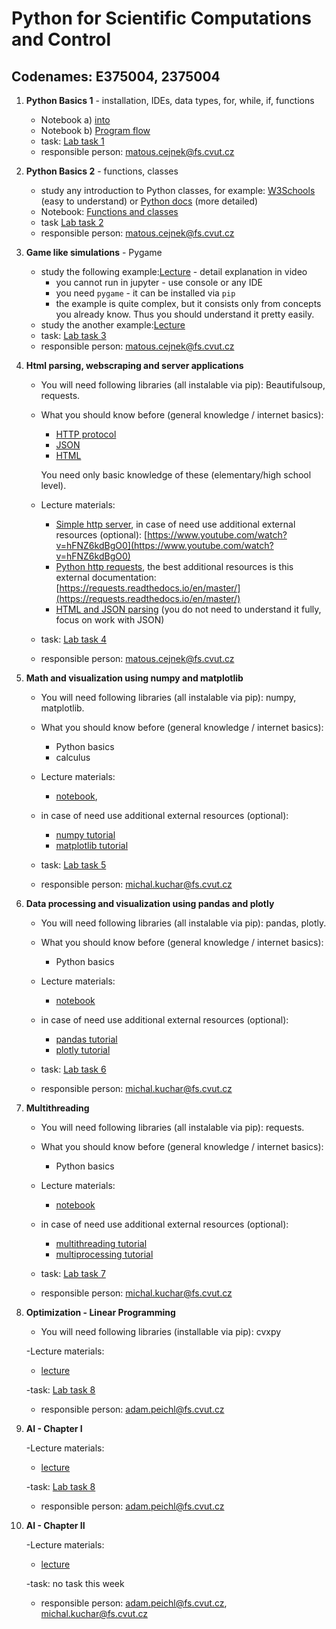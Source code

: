 # Python for Scientific Computations and Control 
## Codenames: E375004, 2375004

1. **Python Basics 1** - installation, IDEs, data types, for, while, if, functions

   - Notebook a) [into](courses/intro.md)
   - Notebook b) [Program flow](courses/Basics-program_flow_and_functions.ipynb)
   - task: [Lab task 1](tasks/EN_Ceasar_cipher_encryption.ipynb)
   - responsible person: matous.cejnek@fs.cvut.cz
   
1. **Python Basics 2** - functions, classes

   - study any introduction to Python classes, for example: [W3Schools](https://www.w3schools.com/python/python_classes.asp) (easy to understand) or [Python docs](https://docs.python.org/3/tutorial/classes.html) (more detailed)
   - Notebook: [Functions and classes](courses/Basics-functions_and_classes.ipynb)
   - task [Lab task 2](tasks/EN_game_simulation-rock_scissors_paper.ipynb)
   - responsible person: matous.cejnek@fs.cvut.cz

1. **Game like simulations** - Pygame
    
   - study the following example:[Lecture](courses/langtons_ant.py) - detail explanation in video
        - you cannot run in jupyter - use console or any IDE
        - you need `pygame` - it can be installed via `pip`
        - the example is quite complex, but it consists only from concepts you already know. Thus you should understand it pretty easily.
   - study the another example:[Lecture](courses/pygame_bouncy_balls.py)
   - task: [Lab task 3](tasks/EN_poker_test.ipynb)
   - responsible person: matous.cejnek@fs.cvut.cz

1. **Html parsing, webscraping and server applications**

   - You will need following libraries (all instalable via pip):
     Beautifulsoup, requests.

   - What you should know before (general knowledge / internet basics):
        - [HTTP protocol](https://en.wikipedia.org/wiki/Hypertext_Transfer_Protocol)        
        - [JSON](https://en.wikipedia.org/wiki/JSON)
        - [HTML](https://en.wikipedia.org/wiki/HTML)
   
     You need only basic knowledge of these (elementary/high school level).

   - Lecture materials:
        - [Simple http server](courses/http-simple_server.py),
          in case of need use additional external resources (optional):
          [https://www.youtube.com/watch?v=hFNZ6kdBgO0](https://www.youtube.com/watch?v=hFNZ6kdBgO0)
        - [Python http requests](courses/http-requests.ipynb),
          the best additional resources is this external documentation:
          [https://requests.readthedocs.io/en/master/](https://requests.readthedocs.io/en/master/)
        - [HTML and JSON parsing](courses/parsing-html_json.ipynb) (you do not need to understand it fully, focus on work with JSON)
   
   - task: [Lab task 4](tasks/EN_ISS_location_logger.ipynb)

   - responsible person: matous.cejnek@fs.cvut.cz
   
1. **Math and visualization using numpy and matplotlib**

   - You will need following libraries (all instalable via pip):
     numpy, matplotlib.

   - What you should know before (general knowledge / internet basics):
        - Python basics
        - calculus

   - Lecture materials:
        - [notebook](courses/numpy_matplotlib.ipynb),
   - in case of need use additional external resources (optional):
        - [numpy tutorial](https://youtu.be/QUT1VHiLmmI)
        - [matplotlib tutorial](https://youtu.be/UO98lJQ3QGI)
   
   - task: [Lab task 5](tasks/EN_numpy_convolution_filter.ipynb)

   - responsible person: michal.kuchar@fs.cvut.cz

1. **Data processing and visualization using pandas and plotly**

   - You will need following libraries (all instalable via pip):
     pandas, plotly.

   - What you should know before (general knowledge / internet basics):
        - Python basics

   - Lecture materials:
        - [notebook](courses/pandas.ipynb)
   - in case of need use additional external resources (optional):
        - [pandas tutorial](https://youtu.be/vmEHCJofslg)
        - [plotly tutorial](https://youtu.be/GGL6U0k8WYA)
   
   - task: [Lab task 6](tasks/EN_pandas_covid.ipynb)

   - responsible person: michal.kuchar@fs.cvut.cz
1. **Multithreading**

   - You will need following libraries (all instalable via pip):
     requests.

   - What you should know before (general knowledge / internet basics):
        - Python basics

   - Lecture materials:
        - [notebook](courses/Multithreading.ipynb)
   - in case of need use additional external resources (optional):
        - [multithreading tutorial](https://youtu.be/IEEhzQoKtQU)
        - [multiprocessing tutorial](https://youtu.be/fKl2JW_qrso)
   
   - task: [Lab task 7](tasks/EN_threading.ipynb)

   - responsible person: michal.kuchar@fs.cvut.cz
 
1. **Optimization - Linear Programming**
   
   - You will need following libraries (installable via pip):
     cvxpy
     
   -Lecture materials:
      - [lecture](courses/E375004/cvxpy/cvxpy.md)
   
   -task: [Lab task 8](tasks/EN_cvxpy_factory.ipynb)

   - responsible person: adam.peichl@fs.cvut.cz

1. **AI - Chapter I**
     
   -Lecture materials:
      - [lecture](courses/E375004/ai_chapter1/ai_chapter1.md)
   
   -task: [Lab task 8](tasks/EN_ai1.ipynb)

   - responsible person: adam.peichl@fs.cvut.cz

1. **AI - Chapter II**
     
   -Lecture materials:
      - [lecture](courses/E375004/ai_chapter2/ai_chapter2.md)
   
   -task: no task this week

   - responsible person: adam.peichl@fs.cvut.cz, michal.kuchar@fs.cvut.cz
